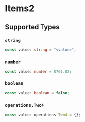# Items2


## Supported Types

### `string`

```typescript
const value: string = "<value>";
```

### `number`

```typescript
const value: number = 8701.82;
```

### `boolean`

```typescript
const value: boolean = false;
```

### `operations.Two4`

```typescript
const value: operations.Two4 = {};
```

